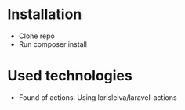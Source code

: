 
# Installation
 - Clone repo
 - Run composer install

# Used technologies
 - Found of actions. Using lorisleiva/laravel-actions
